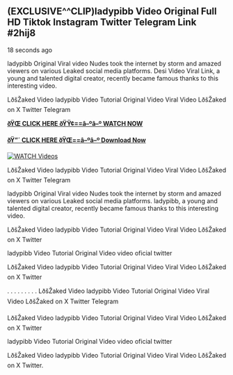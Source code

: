 ## (EXCLUSIVE^^CLIP)ladypibb Video Original Full HD Tiktok Instagram Twitter Telegram Link #2hij8

18 seconds ago

ladypibb Original Viral video Nudes took the internet by storm and amazed viewers on various Leaked social media platforms. Desi Video Viral Link, a young and talented digital creator, recently became famous thanks to this interesting video.

LðšŽaked Video ladypibb Video Tutorial Original Video Viral Video LðšŽaked on X Twitter Telegram

**[ðŸŒ CLICK HERE ðŸŸ¢==â–ºâ–º WATCH NOW](https://clips-mediaa.blogspot.com/2025/02/video-viral-download.html)**

**[ðŸ”´ CLICK HERE ðŸŒ==â–ºâ–º Download Now](https://clips-mediaa.blogspot.com/2025/02/video-viral-download.html)**

[![WATCH Videos](https://i.imgur.com/dJHk4Zq.gif)](https://clips-mediaa.blogspot.com/2025/02/video-viral-download.html)

LðšŽaked Video ladypibb Video Tutorial Original Video Viral Video LðšŽaked on X Twitter Telegram

ladypibb Original Viral video Nudes took the internet by storm and amazed viewers on various Leaked social media platforms. ladypibb, a young and talented digital creator, recently became famous thanks to this interesting video.

LðšŽaked Video ladypibb Video Tutorial Original Video Viral Video LðšŽaked on X Twitter

ladypibb Video Tutorial Original Video video oficial twitter

LðšŽaked Video ladypibb Video Tutorial Original Video Viral Video LðšŽaked on X Twitter

. . . . . . . . . LðšŽaked Video ladypibb Video Tutorial Original Video Viral Video LðšŽaked on X Twitter Telegram

LðšŽaked Video ladypibb Video Tutorial Original Video Viral Video LðšŽaked on X Twitter

ladypibb Video Tutorial Original Video video oficial twitter

LðšŽaked Video ladypibb Video Tutorial Original Video Viral Video LðšŽaked on X Twitter.